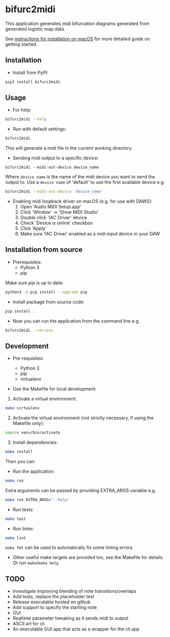 # bifurc2midi

This application generates midi bifurcation diagrams generated from generated logistic map data.

See [instructions for installation on macOS](docs/MACOS.md) for more detailed guide on getting started.

## Installation

- Install from PyPI:
```bash
pip3 install bifurc2midi
```

## Usage

- For help:
```bash
bifurc2midi --help
```

- Run with default settings:
```bash
bifurc2midi
```
This will generate a midi file in the current working directory.

- Sending midi output to a specific device:

```
bifurc2midi --midi-out-device device_name
```

Where `device_name` is the name of the midi device you want to send the output to. Use a `device name` of 'default' to use the first available device e.g.

```bash
bifurc2midi --midi-out-device 'device_name'
```

- Enabling midi loopback driver on macOS (e.g. for use with DAWS):
    1. Open 'Audio MIDI Setup.app'
    2. Click 'Window' -> 'Show MIDI Studio'
    3. Double click 'IAC Driver' device
    4. Check 'Device is online' checkbox
    5. Click 'Apply'
    6. Make sure 'IAC Driver' enabled as a midi input device in your DAW

## Installation from source

- Prerequisites:
    - Python 3
    - pip

Make sure pip is up to date:
```bash
python3 -m pip install --upgrade pip
```

- Install package from source code:
```bash
pip install .
```

- Now you can run the application from the command line e.g.
```bash
bifurc2midi --version
```

## Development

- Pre-requisites:
    - Python 3
    - pip
    - virtualenv

- Use the Makefile for local development:

1. Activate a virtual environment:
```bash
make virtualenv
```

2. Activate the virtual environment (not strictly necessary, if using the Makefile only):
```bash
source venv/bin/activate
```

3. Install dependencies:
```bash
make install
```

Then you can:

- Run the application:
```bash
make run
```
Extra arguments can be passed by providing EXTRA_ARGS variable e.g.
```bash
make run EXTRA_ARGS="--help"
```

- Run tests:
```bash
make test
```

- Run linter:
```bash
make lint
```
`make fmt` can be used to automatically fix some linting errors.

- Other useful make targets are provided too, see the Makefile for details. Or run `make`/`make help`

## TODO

- Investigate improving blending of note transitions/overlaps
- Add tests, replace the placeholder test
- Release executable hosted on github
- Add support to specify the starting note
- GUI
- Realtime parameter tweaking as it sends midi to output
- ASCII art for cli
- An executable GUI app that acts as a wrapper for the cli app